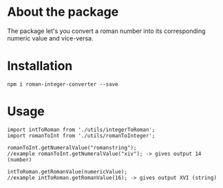 # About the package

The package let's you convert a roman number into its corresponding numeric value and vice-versa.

# Installation

`npm i roman-integer-converter --save`

# Usage

```
import intToRoman from './utils/integerToRoman';
import romanToInt from './utils/romanToInteger';

romanToInt.getNumeralValue("romanstring");  
//example romanToInt.getNumeralValue("xiv"); -> gives output 14 (number)

intToRoman.getRomanValue(numericValue);
//example intToRoman.getRomanValue(16); -> gives output XVI (string)
```
